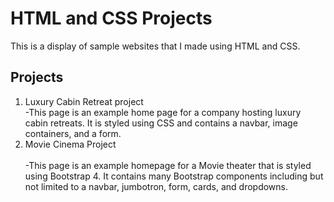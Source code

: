 # HTML and CSS Projects


This is a display of sample websites that I made using HTML and CSS.


## Projects

<ol>
 <li> Luxury Cabin Retreat project</li>
  -This page is an example home page for a company hosting luxury cabin retreats. It is styled using CSS and contains a navbar, image containers, and a form.
 <li> Movie Cinema Project</li>
 <br>
  -This page is an example homepage for a Movie theater that is styled using Bootstrap 4. It contains many Bootstrap components including but not limited to a navbar, jumbotron, form, cards, and dropdowns.
</ol>
